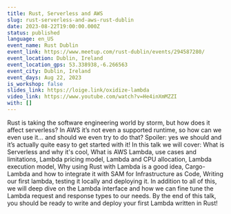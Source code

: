 ```yaml
---
title: Rust, Serverless and AWS
slug: rust-serverless-and-aws-rust-dublin
date: 2023-08-22T19:00:00.000Z
status: published
language: en_US
event_name: Rust Dublin
event_link: https://www.meetup.com/rust-dublin/events/294587280/
event_location: Dublin, Ireland
event_location_gps: 53.338938,-6.266563
event_city: Dublin, Ireland
event_days: Aug 22, 2023
is_workshop: false
slides_link: https://loige.link/oxidize-lambda
video_link: https://www.youtube.com/watch?v=He4inXmMZZI
with: []
---
```


Rust is taking the software engineering world by storm, but how does it affect serverless? In AWS it’s not even a supported runtime, so how can we even use it… and should we even try to do that? Spoiler: yes we should and it’s actually quite easy to get started with it! In this talk we will cover: What is Serverless and why it's cool, What is AWS Lambda, use cases and limitations, Lambda pricing model, Lambda and CPU allocation, Lambda execution model, Why using Rust with Lambda is a good idea, Cargo-Lambda and how to integrate it with SAM for Infrastructure as Code, Writing our first lambda, testing it locally and deploying it. In addition to all of this, we will deep dive on the Lambda interface and how we can fine tune the Lambda request and response types to our needs. By the end of this talk, you should be ready to write and deploy your first Lambda written in Rust!
